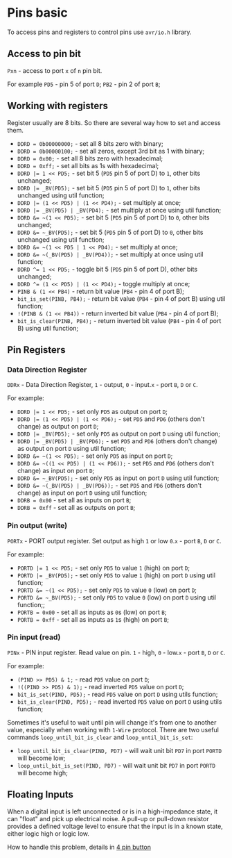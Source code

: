 # Pins basic
To access pins and registers to control pins use `avr/io.h` library.

## Access to pin bit
`Pxn` - access to port `x` of  `n` pin bit.

For example
`PD5` - pin 5 of port `D`;
`PB2` - pin 2 of port `B`;

## Working with registers
Register usually are 8 bits. So there are several way how to set and access them.

- `DDRD = 0b00000000;` - set all 8 bits zero with binary;
- `DDRD = 0b00000100;` - set all zeros, except 3rd bit as 1 with binary;
- `DDRD = 0x00;` - set all 8 bits zero with hexadecimal;
- `DDRD = 0xff;` - set all bits as 1s with hexadecimal;
- `DDRD |= 1 << PD5;` - set bit 5 (`PD5` pin 5 of port D) to `1`, other bits unchanged;
- `DDRD |= _BV(PD5);` - set bit 5 (`PD5` pin 5 of port D) to `1`, other bits unchanged using util function;
- `DDRD |= (1 << PD5) | (1 << PD4);` - set multiply at once;
- `DDRD |= _BV(PD5) | _BV(PD4);` - set multiply at once using util function;
- `DDRD &= ~(1 << PD5);` - set bit 5 (`PD5` pin 5 of port D) to `0`, other bits unchanged;
- `DDRD &= ~_BV(PD5);` - set bit 5 (`PD5` pin 5 of port D) to `0`, other bits unchanged using util function;
- `DDRD &= ~(1 << PD5 | 1 << PD4);` - set multiply at once;
- `DDRD &= ~(_BV(PD5) | _BV(PD4));` - set multiply at once using util function;
- `DDRD ^= 1 << PD5;` - toggle bit 5 (`PD5` pin 5 of port D), other bits unchanged;
- `DDRD ^= (1 << PD5) | (1 << PD4);` - toggle multiply at once;
- `PINB & (1 << PB4)` - return bit value (`PB4` - pin 4 of port B);
- `bit_is_set(PINB, PB4);` - return bit value (`PB4` - pin 4 of port B) using util function;
- `!(PINB & (1 << PB4))` - return inverted bit value (`PB4` - pin 4 of port B);
- `bit_is_clear(PINB, PB4);` - return inverted bit value (`PB4` - pin 4 of port B) using util function;

## Pin Registers

### Data Direction Register
`DDRx` - Data Direction Register, `1` - output, `0` - input.`x` - port `B`, `D` or `C`.

For example:
- `DDRD |= 1 << PD5;` - set only `PD5` as output on port `D`;
- `DDRD |= (1 << PD5) | (1 << PD6);` - set `PD5` and `PD6` (others don't change) as output on port `D`;
- `DDRD |= _BV(PD5);` - set only `PD5` as output on port `D` using util function;
- `DDRD |= _BV(PD5) | _BV(PD6);` - set `PD5` and `PD6` (others don't change) as output on port `D` using util function;
- `DDRD &= ~(1 << PD5);` - set only `PD5` as input on port `D`;
- `DDRD &= ~((1 << PD5) | (1 << PD6));` - set `PD5` and `PD6` (others don't change) as input on port `D`;
- `DDRD &= ~_BV(PD5);` - set only `PD5` as input on port `D` using util function;
- `DDRD &= ~(_BV(PD5) | _BV(PD6));` - set `PD5` and `PD6` (others don't change) as input on port `D` using util function;
- `DDRB = 0x00` - set all as inputs on port `B`;
- `DDRB = 0xff` - set all as outputs on port `B`;
 
### Pin output (write)
`PORTx` - PORT output register. Set output as high `1` or low `0`.`x` - port `B`, `D` or `C`.

For example:
- `PORTD |= 1 << PD5;` - set only `PD5` to value `1` (high) on port `D`;
- `PORTD |= _BV(PD5);` - set only `PD5` to value `1` (high) on port `D` using util function;
- `PORTD &= ~(1 << PD5);` - set only `PD5` to value `0` (low) on port `D`;
- `PORTD &= ~_BV(PD5);` - set only `PD5` to value `0` (low) on port `D` using util function;;
- `PORTB = 0x00` - set all as inputs as `0`s (low) on port `B`;
- `PORTB = 0xff` - set all as inputs as `1`s (high) on port `B`;


### Pin input (read)
`PINx` - PIN input register. Read value on pin. `1` - high, `0` - low.`x` - port `B`, `D` or `C`.

For example:
- `(PIND >> PD5) & 1;` - read `PD5` value on port `D`;
- `!((PIND >> PD5) & 1);` - read inverted `PD5` value on port `D`;
- `bit_is_set(PIND, PD5);` - read `PD5` value on port `D` using utils function;
- `bit_is_clear(PIND, PD5);` - read inverted `PD5` value on port `D` using utils function;

Sometimes it's useful to wait until pin will change it's from one to another value, especially when working with `1-Wire` protocol. There are two useful commands `loop_until_bit_is_clear` and `loop_until_bit_is_set`:
- `loop_until_bit_is_clear(PIND, PD7)` - will wait unit bit `PD7` in port `PORTD` will become low;
- `loop_until_bit_is_set(PIND, PD7)` - will wait unit bit `PD7` in port `PORTD` will become high;


## Floating Inputs
When a digital input is left unconnected or is in a high-impedance state, it can "float" and pick up electrical noise. A pull-up or pull-down resistor provides a defined voltage level to ensure that the input is in a known state, either logic high or logic low. 

How to handle this problem, details in [4 pin button](/notes/4-pin-button.md)